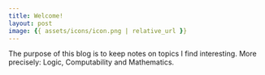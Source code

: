 ```yaml
---
title: Welcome!
layout: post
image: {{ assets/icons/icon.png | relative_url }}
---
```


The purpose of this blog is to keep notes on topics I find interesting. More precisely: Logic, Computability and Mathematics.
